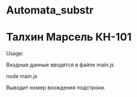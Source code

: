 # Automata_substr
# Талхин Марсель КН-101


Usage:

Входные данные вводятся в файле main.js

node main.js

Выводит номер вхождения подстроки.

